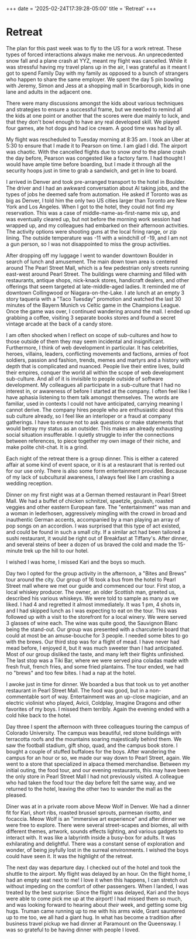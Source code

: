 +++
date = '2025-02-24T17:39:28-05:00'
title = 'Retreat'
+++

# Retreat

The plan for this past week was to fly to the US for a work retreat. These types of forced interactions always make me nervous. An unprecedented snow fall and a plane crash at YYZ, meant my flight was cancelled. While it was stressful having my travel plans up in the air, I was grateful as it meant I got to spend Family Day with my family as opposed to a bunch of strangers who happen to share the same employer. We spent the day 5 pin bowling with Jeremy, Simon and Jess at a shopping mall in Scarborough, kids in one lane and adults in the adjacent one.

There were many discussions amongst the kids about various techniques and strategies to ensure a successful frame, but we needed to remind all the kids at one point or another that the scores were due mainly to luck, and that they don't bowl enough to have any real developed skill. We played four games, ate hot dogs and had ice cream. A good time was had by all.

My flight was rescheduled to Tuesday morning at 8:35 am. I took an Uber at 5:30 to ensure that I made it to Pearson on time. I am glad I did. The airport was chaotic. With the cancelled flights due to snow _and_ to the plane crash the day before, Pearson was congested like a factory farm. I had thought I would have ample time before boarding, but I made it through all the security hoops just in time to grab a sandwich, and get in line to board.

I arrived in Denver and took pre-arranged transport to the hotel in Boulder. The driver and I had an awkward conversation about AI taking jobs, and the types of jobs he deemed safe from automation. He asked if Toronto was as big as Denver, I told him the only two US cities larger than Toronto are New York and Los Angeles. When I got to the hotel, they could not find my reservation. This was a case of middle-name-as-first-name mix up, and was eventually cleared up, but not before the morning work session had wrapped up, and my colleagues had embarked on their afternoon activities. The activity options were shooting guns at the local firing range, or zip lining. The outside temperature was -11 with a windchill of -19, and I am not a gun person, so I was not disappointed to miss the group activities.

After dropping off my luggage I went to wander downtown Boulder in search of lunch and amusement. The main down town area is centered around The Pearl Street Mall, which is a few pedestrian only streets running east-west around Pearl Street. The buildings were charming and filled with restaurants, antique shops, nick-knack stores, handicraft dealers, and other offerings that seem targeted at late-middle-aged ladies. It reminded me of downtown Collingwood or Niagara-on-the-Lake. I ate lunch at an empty 3 story taqueria with a "Taco Tuesday" promotion and watched the last 30 minutes of the Bayern Munich vs Celtic game in the Champions League. Once the game was over, I continued wandering around the mall. I ended up grabbing a coffee, visiting 3 separate books stores and found a secret vintage arcade at the back of a candy store.

I am often shocked when I reflect on scope of sub-cultures and how to those outside of them they may seem incidental and insignificant. Furthermore, I think of web development in particular. It has celebrities, heroes, villains, leaders, conflicting movements and factions, armies of foot soldiers, passion and fashion, trends, memes and martyrs and a history with depth that is complicated and nuanced. People live their entire lives, build their empires, conquer the world all within the scope of web development sub-culture. And all of it is invisible to people outside of software development. My colleagues all participate in a sub-culture that I had no interest in, or awareness of before I started at the company. I often feel like I have aphasia listening to them talk amongst themselves. The words are familiar, used in contexts I could not have anticipated, carrying meaning I cannot derive. The company hires people who are enthusiastic about this sub culture already, so I feel like an interloper or a fraud at company gatherings. I have to ensure not to ask questions or make statements that would betray my status as an outsider. This makes an already exhausting social situation insufferable. I quietly struggle to infer the connections between references, to piece together my own image of their niche, and make polite chit-chat. It is a grind.

Each night of the retreat there is a group dinner. This is either a catered affair at some kind of event space, or it is at a restaurant that is rented out for our use only. There is also some form entertainment provided. Because of my lack of subcultural awareness, I always feel like I am crashing a wedding reception.

Dinner on my first night was at a German themed restaurant in Pearl Street Mall. We had a buffet of chicken schnitzel, spaetzle, goulash, roasted veggies and other eastern European fare. The "entertainment" was man and a woman in lederhosen, aggressively mingling with the crowd in broad and inauthentic German accents, accompanied by a man playing an array of pop songs on an accordion. I was surprised that this type of act existed, and could be found in such a small city. If a similar act had been tailored a sushi restaurant, it would be right out of Breakfast at Tiffany's. After dinner, and several steins of beer a dozen of us braved the cold and made the 15-minute trek up the hill to our hotel.

I wished I was home, I missed Kari and the boys so much.

Day two I opted for the group activity in the afternoon, a "Bites and Brews" tour around the city. Our group of 16 took a bus from the hotel to Pearl Street mall where we met our guide and commenced our tour. First stop, a local whiskey producer. The owner, an older Scottish man, greeted us, described his various whiskeys. We were told to sample as many as we liked. I had 4 and regretted it almost immediately. It was 1 pm, 4 shots in, and I had skipped lunch as I was expecting to eat on the tour. This was followed up with a visit to the storefront for a local winery. We were served 3 glasses of wine each. The wine was quite good, the Sauvignon Blanc being the stand-out. Our group was presented with a charcuterie board that could at most be an amuse-bouche for 3 people. I needed some bites to go with the brews. Our third stop was for a flight of mead. I have never had mead before, I enjoyed it, but it was much sweeter than I had anticipated. Most of our group disliked the taste, and many left their flights unfinished. The last stop was a Tiki Bar, where we were served pina coladas made with fresh fruit, french fries, and some fried plantains. The tour ended, we had no "brews" and too few bites. I had a nap at the hotel.

I awoke just in time for dinner. We boarded a bus that took us to yet another restaurant in Pearl Street Mall. The food was good, but in a non-commentable sort of way. Entertainment was an up-close magician, and an electric violinist who played, Avicii, Coldplay, Imagine Dragons and other favorites of my boys. I missed them terribly. Again the evening ended with a cold hike back to the hotel.


Day three I spent the afternoon with three colleagues touring the campus of Colorado University. The campus was beautiful, red stone buildings with terracotta roofs and the mountains soaring majestically behind them. We saw the football stadium, gift shop, quad, and the campus book store. I bought a couple of stuffed buffaloes for the boys. After wandering the campus for an hour or so, we made our way down to Pearl Street, again. We went to a store that specialized in alpaca themed merchandise. Between my initial outing, the food tour, and our evening restaurants, this may have been the only store in Pearl Street Mall I had not previously visited. A colleague who had taken the food tour the day before felt the same way, and we returned to the hotel, leaving the other two to wander the mall as the pleased.

Diner was at in a private room above Meow Wolf in Denver. We had a dinner fit for Kari, short ribs, roasted brussel sprouts, parmesan risotto, and focaccia. Meow Wolf is an "immersive art experience" and after dinner we were free to explore. There were several street-scapes and biomes, all with different themes, artwork, sounds effects lighting, and various gadgets to interact with. It was like a labyrinth inside a busy-box for adults. It was exhilarating and delightful. There was a constant sense of exploration and wonder, of being joyfully lost in the surreal environments. I wished the boys could have seen it. It was the highlight of the retreat.

The next day was departure day. I checked out of the hotel and took the shuttle to the airport. My flight was delayed by an hour. On the flight home, I had an empty seat next to me! I love it when this happens, I can stretch out without impeding on the comfort of other passengers. When I landed, I was treated by the best surprise: Since the flight was delayed, Kari and the boys were able to come pick me up at the airport! I had missed them so much, and was looking forward to hearing about _their_ week, and getting some big hugs. Truman came running up to me with his arms wide, Grant sauntered up to me too, we all had a giant hug. In what has become a tradition after business travel pickup we had dinner at Paramount on the Queensway. I was so grateful to be having dinner with people I loved.